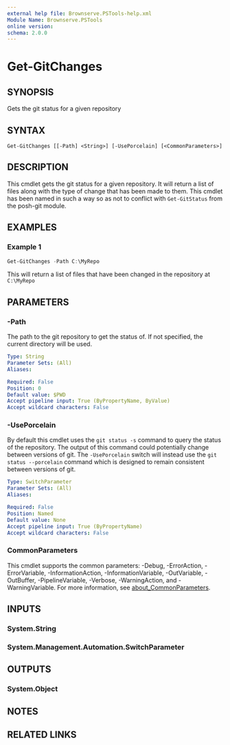 ```yaml
---
external help file: Brownserve.PSTools-help.xml
Module Name: Brownserve.PSTools
online version:
schema: 2.0.0
---
```


# Get-GitChanges

## SYNOPSIS
Gets the git status for a given repository

## SYNTAX

```
Get-GitChanges [[-Path] <String>] [-UsePorcelain] [<CommonParameters>]
```

## DESCRIPTION
This cmdlet gets the git status for a given repository. It will return a list of files along with the type of change that has been made to them.
This cmdlet has been named in such a way so as not to conflict with `Get-GitStatus` from the posh-git module.

## EXAMPLES

### Example 1
```powershell
Get-GitChanges -Path C:\MyRepo
```

This will return a list of files that have been changed in the repository at `C:\MyRepo`

## PARAMETERS

### -Path
The path to the git repository to get the status of. If not specified, the current directory will be used.

```yaml
Type: String
Parameter Sets: (All)
Aliases:

Required: False
Position: 0
Default value: $PWD
Accept pipeline input: True (ByPropertyName, ByValue)
Accept wildcard characters: False
```

### -UsePorcelain
By default this cmdlet uses the `git status -s` command to query the status of the repository. The output of this command could potentially change between versions of git. The `-UsePorcelain` switch will instead use the `git status --porcelain` command which is designed to remain consistent between versions of git.

```yaml
Type: SwitchParameter
Parameter Sets: (All)
Aliases:

Required: False
Position: Named
Default value: None
Accept pipeline input: True (ByPropertyName)
Accept wildcard characters: False
```

### CommonParameters
This cmdlet supports the common parameters: -Debug, -ErrorAction, -ErrorVariable, -InformationAction, -InformationVariable, -OutVariable, -OutBuffer, -PipelineVariable, -Verbose, -WarningAction, and -WarningVariable. For more information, see [about_CommonParameters](http://go.microsoft.com/fwlink/?LinkID=113216).

## INPUTS

### System.String

### System.Management.Automation.SwitchParameter

## OUTPUTS

### System.Object
## NOTES

## RELATED LINKS
